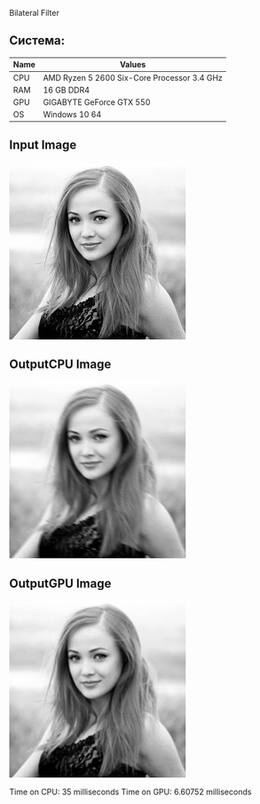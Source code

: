 Bilateral Filter

## Система:

| Name  | Values  |
|-------|---------|
| CPU  | AMD Ryzen 5 2600 Six-Core Processor 3.4 GHz|
| RAM  | 16 GB DDR4 |
| GPU  | GIGABYTE GeForce GTX 550  |
| OS   | Windows 10 64  |

## Input Image
![Описание изображения](woman.bmp)

## OutputCPU Image
![Описание изображения](womanCPU.bmp)

## OutputGPU Image
![Описание изображения](womanGPU.bmp)

Time on CPU: 35 milliseconds
Time on GPU: 6.60752 milliseconds
